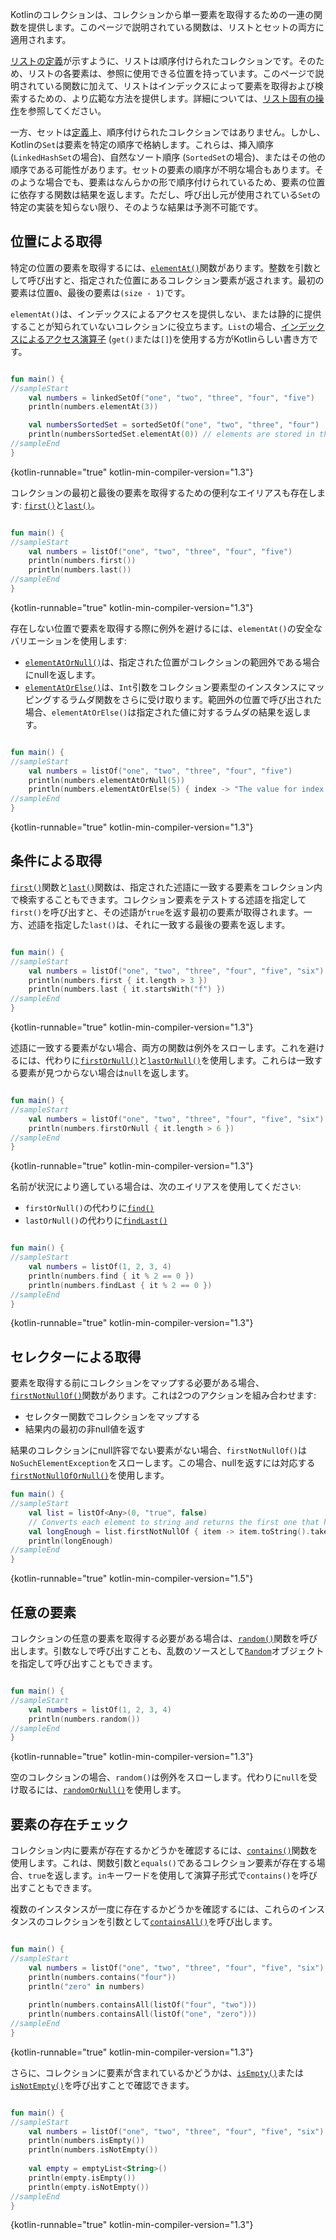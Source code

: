 [//]: # (title: 単一要素を取得する)

Kotlinのコレクションは、コレクションから単一要素を取得するための一連の関数を提供します。このページで説明されている関数は、リストとセットの両方に適用されます。

[リストの定義](collections-overview.md)が示すように、リストは順序付けられたコレクションです。そのため、リストの各要素は、参照に使用できる位置を持っています。このページで説明されている関数に加えて、リストはインデックスによって要素を取得および検索するための、より広範な方法を提供します。詳細については、[リスト固有の操作](list-operations.md)を参照してください。

一方、セットは[定義](collections-overview.md)上、順序付けられたコレクションではありません。しかし、Kotlinの`Set`は要素を特定の順序で格納します。これらは、挿入順序 (`LinkedHashSet`の場合)、自然なソート順序 (`SortedSet`の場合)、またはその他の順序である可能性があります。セットの要素の順序が不明な場合もあります。そのような場合でも、要素はなんらかの形で順序付けられているため、要素の位置に依存する関数は結果を返します。ただし、呼び出し元が使用されている`Set`の特定の実装を知らない限り、そのような結果は予測不可能です。

## 位置による取得

特定の位置の要素を取得するには、[`elementAt()`](https://kotlinlang.org/api/latest/jvm/stdlib/kotlin.collections/element-at.html)関数があります。整数を引数として呼び出すと、指定された位置にあるコレクション要素が返されます。最初の要素は位置`0`、最後の要素は`(size - 1)`です。

`elementAt()`は、インデックスによるアクセスを提供しない、または静的に提供することが知られていないコレクションに役立ちます。`List`の場合、[インデックスによるアクセス演算子](list-operations.md#retrieve-elements-by-index) (`get()`または`[]`)を使用する方がKotlinらしい書き方です。

```kotlin

fun main() {
//sampleStart
    val numbers = linkedSetOf("one", "two", "three", "four", "five")
    println(numbers.elementAt(3))    

    val numbersSortedSet = sortedSetOf("one", "two", "three", "four")
    println(numbersSortedSet.elementAt(0)) // elements are stored in the ascending order
//sampleEnd
}
```
{kotlin-runnable="true" kotlin-min-compiler-version="1.3"}

コレクションの最初と最後の要素を取得するための便利なエイリアスも存在します: [`first()`](https://kotlinlang.org/api/latest/jvm/stdlib/kotlin.collections/first.html)と[`last()`](https://kotlinlang.org/api/latest/jvm/stdlib/kotlin.collections/last.html)。

```kotlin

fun main() {
//sampleStart
    val numbers = listOf("one", "two", "three", "four", "five")
    println(numbers.first())    
    println(numbers.last())    
//sampleEnd
}
```
{kotlin-runnable="true" kotlin-min-compiler-version="1.3"}

存在しない位置で要素を取得する際に例外を避けるには、`elementAt()`の安全なバリエーションを使用します:

*   [`elementAtOrNull()`](https://kotlinlang.org/api/latest/jvm/stdlib/kotlin.collections/element-at-or-null.html)は、指定された位置がコレクションの範囲外である場合にnullを返します。
*   [`elementAtOrElse()`](https://kotlinlang.org/api/latest/jvm/stdlib/kotlin.collections/element-at-or-else.html)は、`Int`引数をコレクション要素型のインスタンスにマッピングするラムダ関数をさらに受け取ります。範囲外の位置で呼び出された場合、`elementAtOrElse()`は指定された値に対するラムダの結果を返します。

```kotlin

fun main() {
//sampleStart
    val numbers = listOf("one", "two", "three", "four", "five")
    println(numbers.elementAtOrNull(5))
    println(numbers.elementAtOrElse(5) { index -> "The value for index $index is undefined"})
//sampleEnd
}
```
{kotlin-runnable="true" kotlin-min-compiler-version="1.3"}

## 条件による取得

[`first()`](https://kotlinlang.org/api/latest/jvm/stdlib/kotlin.collections/first.html)関数と[`last()`](https://kotlinlang.org/api/latest/jvm/stdlib/kotlin.collections/last.html)関数は、指定された述語に一致する要素をコレクション内で検索することもできます。コレクション要素をテストする述語を指定して`first()`を呼び出すと、その述語が`true`を返す最初の要素が取得されます。一方、述語を指定した`last()`は、それに一致する最後の要素を返します。

```kotlin

fun main() {
//sampleStart
    val numbers = listOf("one", "two", "three", "four", "five", "six")
    println(numbers.first { it.length > 3 })
    println(numbers.last { it.startsWith("f") })
//sampleEnd
}
```
{kotlin-runnable="true" kotlin-min-compiler-version="1.3"}

述語に一致する要素がない場合、両方の関数は例外をスローします。これを避けるには、代わりに[`firstOrNull()`](https://kotlinlang.org/api/latest/jvm/stdlib/kotlin.collections/first-or-null.html)と[`lastOrNull()`](https://kotlinlang.org/api/latest/jvm/stdlib/kotlin.collections/last-or-null.html)を使用します。これらは一致する要素が見つからない場合は`null`を返します。

```kotlin

fun main() {
//sampleStart
    val numbers = listOf("one", "two", "three", "four", "five", "six")
    println(numbers.firstOrNull { it.length > 6 })
//sampleEnd
}
```
{kotlin-runnable="true" kotlin-min-compiler-version="1.3"}

名前が状況により適している場合は、次のエイリアスを使用してください:

*   `firstOrNull()`の代わりに[`find()`](https://kotlinlang.org/api/latest/jvm/stdlib/kotlin.collections/find.html)
*   `lastOrNull()`の代わりに[`findLast()`](https://kotlinlang.org/api/latest/jvm/stdlib/kotlin.collections/find-last.html)

```kotlin

fun main() {
//sampleStart
    val numbers = listOf(1, 2, 3, 4)
    println(numbers.find { it % 2 == 0 })
    println(numbers.findLast { it % 2 == 0 })
//sampleEnd
}
```
{kotlin-runnable="true" kotlin-min-compiler-version="1.3"}

## セレクターによる取得

要素を取得する前にコレクションをマップする必要がある場合、[`firstNotNullOf()`](https://kotlinlang.org/api/latest/jvm/stdlib/kotlin.collections/first-not-null-of.html)関数があります。これは2つのアクションを組み合わせます:
- セレクター関数でコレクションをマップする
- 結果内の最初の非null値を返す

結果のコレクションにnull許容でない要素がない場合、`firstNotNullOf()`は`NoSuchElementException`をスローします。この場合、nullを返すには対応する[`firstNotNullOfOrNull()`](https://kotlinlang.org/api/latest/jvm/stdlib/kotlin.collections/first-not-null-of-or-null.html)を使用します。

```kotlin
fun main() {
//sampleStart
    val list = listOf<Any>(0, "true", false)
    // Converts each element to string and returns the first one that has required length
    val longEnough = list.firstNotNullOf { item -> item.toString().takeIf { it.length >= 4 } }
    println(longEnough)
//sampleEnd
}
```
{kotlin-runnable="true" kotlin-min-compiler-version="1.5"}

## 任意の要素

コレクションの任意の要素を取得する必要がある場合は、[`random()`](https://kotlinlang.org/api/latest/jvm/stdlib/kotlin.collections/random.html)関数を呼び出します。引数なしで呼び出すことも、乱数のソースとして[`Random`](https://kotlinlang.org/api/latest/jvm/stdlib/kotlin.random/-random/index.html)オブジェクトを指定して呼び出すこともできます。

```kotlin

fun main() {
//sampleStart
    val numbers = listOf(1, 2, 3, 4)
    println(numbers.random())
//sampleEnd
}
```
{kotlin-runnable="true" kotlin-min-compiler-version="1.3"}

空のコレクションの場合、`random()`は例外をスローします。代わりに`null`を受け取るには、[`randomOrNull()`](https://kotlinlang.org/api/latest/jvm/stdlib/kotlin.collections/random-or-null.html)を使用します。

## 要素の存在チェック

コレクション内に要素が存在するかどうかを確認するには、[`contains()`](https://kotlinlang.org/api/latest/jvm/stdlib/kotlin.collections/contains.html)関数を使用します。これは、関数引数と`equals()`であるコレクション要素が存在する場合、`true`を返します。`in`キーワードを使用して演算子形式で`contains()`を呼び出すこともできます。

複数のインスタンスが一度に存在するかどうかを確認するには、これらのインスタンスのコレクションを引数として[`containsAll()`](https://kotlinlang.org/api/latest/jvm/stdlib/kotlin.collections/contains-all.html)を呼び出します。

```kotlin

fun main() {
//sampleStart
    val numbers = listOf("one", "two", "three", "four", "five", "six")
    println(numbers.contains("four"))
    println("zero" in numbers)
    
    println(numbers.containsAll(listOf("four", "two")))
    println(numbers.containsAll(listOf("one", "zero")))
//sampleEnd
}
```
{kotlin-runnable="true" kotlin-min-compiler-version="1.3"}

さらに、コレクションに要素が含まれているかどうかは、[`isEmpty()`](https://kotlinlang.org/api/latest/jvm/stdlib/kotlin.collections/is-empty.html)または[`isNotEmpty()`](https://kotlinlang.org/api/latest/jvm/stdlib/kotlin.collections/is-not-empty.html)を呼び出すことで確認できます。

```kotlin

fun main() {
//sampleStart
    val numbers = listOf("one", "two", "three", "four", "five", "six")
    println(numbers.isEmpty())
    println(numbers.isNotEmpty())
    
    val empty = emptyList<String>()
    println(empty.isEmpty())
    println(empty.isNotEmpty())
//sampleEnd
}
```
{kotlin-runnable="true" kotlin-min-compiler-version="1.3"}
